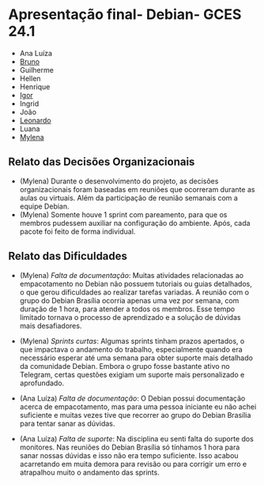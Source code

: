 # Apresentação final- Debian- GCES 24.1


- Ana Luíza
- [Bruno](https://mylena-angelica.github.io/Debian-GCES-24.1/entrega-final/bruno5/)
- Guilherme
- Hellen
- Henrique
- [Igor](https://mylena-angelica.github.io/Debian-GCES-24.1/entrega-final/igor5/)
- Ingrid
- João
- [Leonardo](https://mylena-angelica.github.io/Debian-GCES-24.1/entrega-final/leonardo5/)
- Luana
- [Mylena](https://mylena-angelica.github.io/Debian-GCES-24.1/entrega-final/mylena5/)

## Relato das Decisões Organizacionais
- (Mylena) Durante o desenvolvimento do projeto, as decisões organizacionais foram baseadas em reuniões que ocorreram durante as aulas ou virtuais. Além da participação de reunião semanais com a equipe Debian.
- (Mylena) Somente houve 1 sprint com pareamento, para que os membros pudessem auxiliar na configuração do ambiente. Após, cada pacote foi feito de forma individual.

## Relato das Dificuldades
- (Mylena) *Falta de documentação*: Muitas atividades relacionadas ao empacotamento no Debian não possuem tutoriais ou guias detalhados, o que gerou dificuldades ao realizar tarefas variadas. A reunião com o grupo do Debian Brasília ocorria apenas uma vez por semana, com duração de 1 hora, para atender a todos os membros. Esse tempo limitado tornava o processo de aprendizado e a solução de dúvidas mais desafiadores.

- (Mylena) *Sprints curtas*: Algumas sprints tinham prazos apertados, o que impactava o andamento do trabalho, especialmente quando era necessário esperar até uma semana para obter suporte mais detalhado da comunidade Debian. Embora o grupo fosse bastante ativo no Telegram, certas questões exigiam um suporte mais personalizado e aprofundado.

- (Ana Luíza) *Falta de documentação*: O Debian possui documentação acerca de empacotamento, mas para uma pessoa iniciante eu não achei suficiente e muitas vezes tive que recorrer ao grupo do Debian Brasília para tentar sanar as dúvidas. 

- (Ana Luíza) *Falta de suporte*: Na disciplina eu senti falta do suporte dos monitores. Nas reuniões do Debian Brasília só tínhamos 1 hora para sanar nossas dúvidas e isso não era tempo suficiente. Isso acabou acarretando em muita demora para revisão ou para corrigir um erro e atrapalhou muito o andamento das sprints.
 
